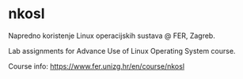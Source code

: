 # nkosl
Napredno koristenje Linux operacijskih sustava @ FER, Zagreb.


Lab assignments for Advance Use of Linux Operating System course.

Course info: https://www.fer.unizg.hr/en/course/nkosl

